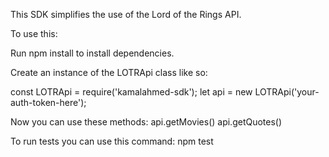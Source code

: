 This SDK simplifies the use of the Lord of the Rings API.

To use this:

Run npm install to install dependencies.

Create an instance of the LOTRApi class like so:

const LOTRApi = require('kamalahmed-sdk');
let api = new LOTRApi('your-auth-token-here');

Now you can use these methods:
api.getMovies()
api.getQuotes()

To run tests you can use this command:
npm test

